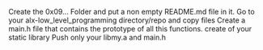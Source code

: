 Create the 0x09... Folder and put a non empty README.md file in it.
Go to your alx-low_level_programming directory/repo and copy files
Create a main.h file that contains the prototype of all this functions.
create of your static library
Push only your libmy.a and main.h